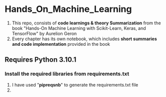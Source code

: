 
# Hands_On_Machine_Learning
 

1. This repo, consists of **code learnings & theory Summarization** from the book "Hands-On Machine Learning with Scikit-Learn, Keras, and TensorFlow" by Aurelion Geron
2. Every chapter has its own notebook, which includes **short summaries and code implementation** provided in the book

## Requires Python 3.10.1
### Install the required libraries from requirements.txt
1. I have used "**pipreqsnb**" to generate the requirements.txt file
2. 
